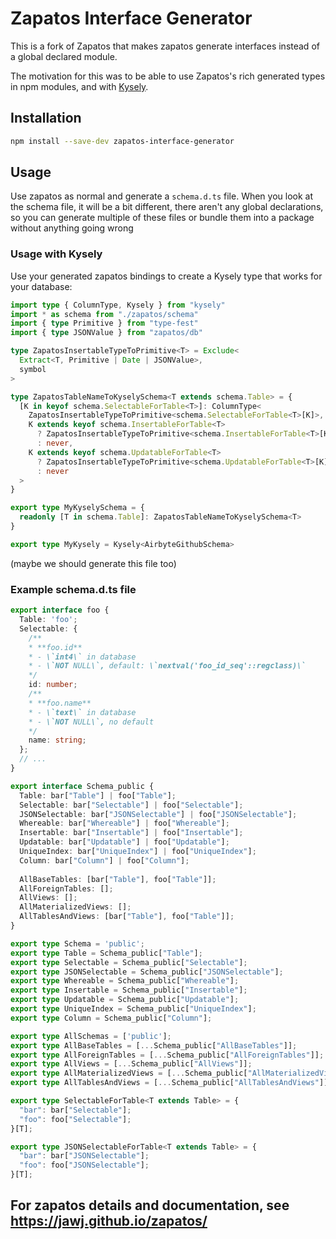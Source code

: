 # Zapatos Interface Generator

This is a fork of Zapatos that makes zapatos generate interfaces instead of
a global declared module.

The motivation for this was to be able to use Zapatos's rich generated types
in npm modules, and with [Kysely](https://github.com/koskimas/kysely).

## Installation

```bash
npm install --save-dev zapatos-interface-generator
```

## Usage

Use zapatos as normal and generate a `schema.d.ts` file. When you look at the
schema file, it will be a bit different, there aren't any global declarations,
so you can generate multiple of these files or bundle them into a package
without anything going wrong

### Usage with Kysely

Use your generated zapatos bindings to create a Kysely type that works
for your database:

```ts
import type { ColumnType, Kysely } from "kysely"
import * as schema from "./zapatos/schema"
import { type Primitive } from "type-fest"
import { type JSONValue } from "zapatos/db"

type ZapatosInsertableTypeToPrimitive<T> = Exclude<
  Extract<T, Primitive | Date | JSONValue>,
  symbol
>

type ZapatosTableNameToKyselySchema<T extends schema.Table> = {
  [K in keyof schema.SelectableForTable<T>]: ColumnType<
    ZapatosInsertableTypeToPrimitive<schema.SelectableForTable<T>[K]>,
    K extends keyof schema.InsertableForTable<T>
      ? ZapatosInsertableTypeToPrimitive<schema.InsertableForTable<T>[K]>
      : never,
    K extends keyof schema.UpdatableForTable<T>
      ? ZapatosInsertableTypeToPrimitive<schema.UpdatableForTable<T>[K]>
      : never
  >
}

export type MyKyselySchema = {
  readonly [T in schema.Table]: ZapatosTableNameToKyselySchema<T>
}

export type MyKysely = Kysely<AirbyteGithubSchema>
```

(maybe we should generate this file too)


### Example schema.d.ts file

```typescript
export interface foo {
  Table: 'foo';
  Selectable: {
    /**
    * **foo.id**
    * - \`int4\` in database
    * - \`NOT NULL\`, default: \`nextval('foo_id_seq'::regclass)\`
    */
    id: number;
    /**
    * **foo.name**
    * - \`text\` in database
    * - \`NOT NULL\`, no default
    */
    name: string;
  };
  // ...
}

export interface Schema_public {  
  Table: bar["Table"] | foo["Table"];
  Selectable: bar["Selectable"] | foo["Selectable"];
  JSONSelectable: bar["JSONSelectable"] | foo["JSONSelectable"];
  Whereable: bar["Whereable"] | foo["Whereable"];
  Insertable: bar["Insertable"] | foo["Insertable"];
  Updatable: bar["Updatable"] | foo["Updatable"];
  UniqueIndex: bar["UniqueIndex"] | foo["UniqueIndex"];
  Column: bar["Column"] | foo["Column"];
  
  AllBaseTables: [bar["Table"], foo["Table"]];
  AllForeignTables: [];
  AllViews: [];
  AllMaterializedViews: [];
  AllTablesAndViews: [bar["Table"], foo["Table"]];
}

export type Schema = 'public';
export type Table = Schema_public["Table"];
export type Selectable = Schema_public["Selectable"];
export type JSONSelectable = Schema_public["JSONSelectable"];
export type Whereable = Schema_public["Whereable"];
export type Insertable = Schema_public["Insertable"];
export type Updatable = Schema_public["Updatable"];
export type UniqueIndex = Schema_public["UniqueIndex"];
export type Column = Schema_public["Column"];

export type AllSchemas = ['public'];
export type AllBaseTables = [...Schema_public["AllBaseTables"]];
export type AllForeignTables = [...Schema_public["AllForeignTables"]];
export type AllViews = [...Schema_public["AllViews"]];
export type AllMaterializedViews = [...Schema_public["AllMaterializedViews"]];
export type AllTablesAndViews = [...Schema_public["AllTablesAndViews"]];

export type SelectableForTable<T extends Table> = {
  "bar": bar["Selectable"];
  "foo": foo["Selectable"];
}[T];

export type JSONSelectableForTable<T extends Table> = {
  "bar": bar["JSONSelectable"];
  "foo": foo["JSONSelectable"];
}[T];
```

## For zapatos details and documentation, see https://jawj.github.io/zapatos/
